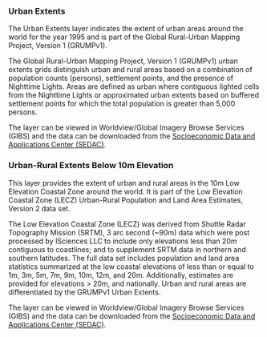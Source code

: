 ### Urban Extents
The Urban Extents layer indicates the extent of urban areas around the world for the year 1995 and is part of the Global Rural-Urban Mapping Project, Version 1 (GRUMPv1).

The Global Rural-Urban Mapping Project, Version 1 (GRUMPv1) urban extents grids distinguish urban and rural areas based on a combination of population counts (persons), settlement points, and the presence of Nighttime Lights. Areas are defined as urban where contiguous lighted cells from the Nighttime Lights or approximated urban extents based on buffered settlement points for which the total population is greater than 5,000 persons.

The layer can be viewed in Worldview/Global Imagery Browse Services (GIBS) and the data can be downloaded from the [Socioeconomic Data and Applications Center (SEDAC)](https://sedac.ciesin.columbia.edu/data/set/grump-v1-urban-extents).

### Urban-Rural Extents Below 10m Elevation
This layer provides the extent of urban and rural areas in the 10m Low Elevation Coastal Zone around the world. It is part of the Low Elevation Coastal Zone (LECZ) Urban-Rural Population and Land Area Estimates, Version 2 data set.

The Low Elevation Coastal Zone (LECZ) was derived from Shuttle Radar Topography Mission (SRTM), 3 arc second (~90m) data which were post processed by ISciences LLC to include only elevations less than 20m contiguous to coastlines; and to supplement SRTM data in northern and southern latitudes.  The full data set includes population and land area statistics summarized at the low coastal elevations of less than or equal to 1m, 3m, 5m, 7m, 9m, 10m, 12m, and 20m. Additionally, estimates are provided for elevations > 20m, and nationally. Urban and rural areas are differentiated by the GRUMPv1 Urban Extents.

The layer can be viewed in Worldview/Global Imagery Browse Services (GIBS) and the data can be downloaded from the [Socioeconomic Data and Applications Center (SEDAC)](https://sedac.ciesin.columbia.edu/data/set/lecz-urban-rural-population-land-area-estimates-v2).
